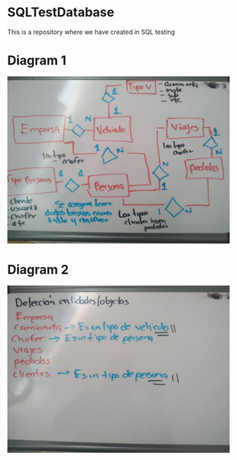 # SQLTestDatabase
This is a repository where we have created in SQL testing

# Diagram 1
![alt text](https://github.com/CristianSifuentes/SQLTestDatabase/blob/master/SQLTestDatabase/images/analisis.jpg?raw=true)

# Diagram 2
![alt text](https://github.com/CristianSifuentes/SQLTestDatabase/blob/master/SQLTestDatabase/images/analisis2.jpg?raw=true)

